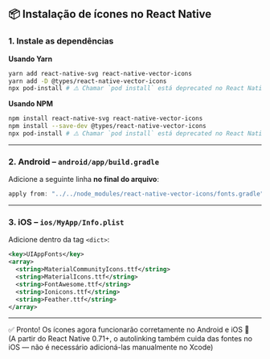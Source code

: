 ## 📦 Instalação de ícones no React Native

### 1. Instale as dependências

**Usando Yarn**

```bash
yarn add react-native-svg react-native-vector-icons
yarn add -D @types/react-native-vector-icons
npx pod-install # ⚠️ Chamar `pod install` está deprecated no React Native. Use `yarn ios` (Community CLI) ou `npx expo run:ios` (Expo).
```

**Usando NPM**

```bash
npm install react-native-svg react-native-vector-icons
npm install --save-dev @types/react-native-vector-icons
npx pod-install # ⚠️ Chamar `pod install` está deprecated no React Native. Use `npm run ios` (Community CLI) ou `npx expo run:ios` (Expo).
```

---

### 2. Android – `android/app/build.gradle`

Adicione a seguinte linha **no final do arquivo**:

```gradle
apply from: "../../node_modules/react-native-vector-icons/fonts.gradle"
```

---

### 3. iOS – `ios/MyApp/Info.plist`

Adicione dentro da tag `<dict>`:

```xml
<key>UIAppFonts</key>
<array>
  <string>MaterialCommunityIcons.ttf</string>
  <string>MaterialIcons.ttf</string>
  <string>FontAwesome.ttf</string>
  <string>Ionicons.ttf</string>
  <string>Feather.ttf</string>
</array>
```

---

✅ Pronto! Os ícones agora funcionarão corretamente no Android e iOS 🎉\
(A partir do React Native 0.71+, o autolinking também cuida das fontes no iOS —
não é necessário adicioná-las manualmente no Xcode)
